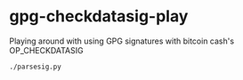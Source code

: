 # gpg-checkdatasig-play
Playing around with using GPG signatures with bitcoin cash's OP_CHECKDATASIG

    ./parsesig.py

